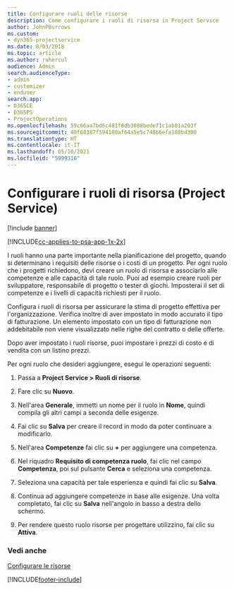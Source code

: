 ```yaml
---
title: Configurare ruoli delle risorse
description: Come configurare i ruoli di risorsa in Project Service
author: JohnPBurrows
ms.custom:
- dyn365-projectservice
ms.date: 8/03/2018
ms.topic: article
ms.author: ruhercul
audience: Admin
search.audienceType:
- admin
- customizer
- enduser
search.app:
- D365CE
- D365PS
- ProjectOperations
ms.openlocfilehash: 59c66aa7bd6c481f8db3088bede71c1ab81a203f
ms.sourcegitcommit: 40f68387f594180af64a5e5c748b6efa188bd300
ms.translationtype: HT
ms.contentlocale: it-IT
ms.lasthandoff: 05/10/2021
ms.locfileid: "5999316"
---
```

# <a name="configure-resource-roles-project-service"></a>Configurare i ruoli di risorsa (Project Service)

[!include [banner](../includes/psa-now-project-operations.md)]

[!INCLUDE[cc-applies-to-psa-app-1x-2x](../includes/cc-applies-to-psa-app-1x-2x.md)]

I ruoli hanno una parte importante nella pianificazione del progetto, quando si determinano i requisiti delle risorse o i costi di un progetto. Per ogni ruolo che i progetti richiedono, devi creare un ruolo di risorsa e associarlo alle competenze e alle capacità di tale ruolo. Puoi ad esempio creare ruoli per sviluppatore, responsabile di progetto o tester di giochi. Imposterai il set di competenze e i livelli di capacità richiesti per il ruolo.  
  
 Configura i ruoli di risorsa per assicurare la stima di progetto effettiva per l'organizzazione.  Verifica inoltre di aver impostato in modo accurato il tipo di fatturazione. Un elemento impostato con un tipo di fatturazione non addebitabile non viene visualizzato nelle righe del contratto o delle offerte.  
  
 Dopo aver impostato i ruoli risorse, puoi impostare i prezzi di costo e di vendita con un listino prezzi.  
  
 Per ogni ruolo che desideri aggiungere, esegui le operazioni seguenti:  
  
1.  Passa a **Project Service > Ruoli di risorse**.  
  
2.  Fare clic su **Nuovo**.  
  
3.  Nell'area **Generale**, immetti un nome per il ruolo in **Nome**, quindi compila gli altri campi a seconda delle esigenze.  
  
4.  Fai clic su **Salva** per creare il record in modo da poter continuare a modificarlo.  
  
5.  Nell'area **Competenze** fai clic su **+** per aggiungere una competenza.  
  
6.  Nel riquadro **Requisito di competenza ruolo**, fai clic nel campo **Competenza**, poi sul pulsante **Cerca** e seleziona una competenza.  
  
7.  Seleziona una capacità per tale esperienza e quindi fai clic su **Salva**.  
  
8.  Continua ad aggiungere competenze in base alle esigenze. Una volta completato, fai clic su **Salva** nell'angolo in basso a destra dello schermo.  
  
9. Per rendere questo ruolo risorse per progettare utilizzino, fai clic su **Attiva**.  
  
### <a name="see-also"></a>Vedi anche  
 [Configurare le risorse](../psa/set-up-resources.md)


[!INCLUDE[footer-include](../includes/footer-banner.md)]